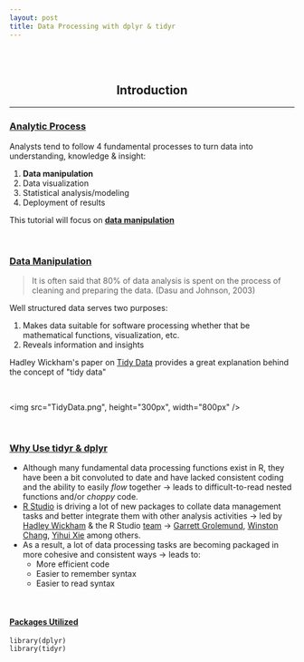 ```yaml
---
layout: post
title: Data Processing with dplyr & tidyr
---
```


<style>
div {
    text-align: justify;
    text-justify: inter-word;
}
</style>

<br><br>
## <center>Introduction</center>
---

### <u>Analytic Process</u>
Analysts tend to follow 4 fundamental processes to turn data into understanding, knowledge & insight:

1. **Data manipulation**
2. Data visualization
3. Statistical analysis/modeling
4. Deployment of results

This tutorial will focus on **<u>data manipulation</u>**

<br>

### <u>Data Manipulation</u>

> It is often said that 80% of data analysis is spent on the process of cleaning and preparing the data. (Dasu and Johnson, 2003)

Well structured data serves two purposes:

1. Makes data suitable for software processing whether that be mathematical functions, visualization, etc.
2. Reveals information and insights

Hadley Wickham's paper on [Tidy Data](http://vita.had.co.nz/papers/tidy-data.html) provides a great explanation behind the concept of "tidy data"

<br>

<img src="TidyData.png", height="300px", width="800px" />

<br>


### <u>Why Use tidyr & dplyr</u>
- Although many fundamental data processing functions exist in R, they have been a bit convoluted to date and have lacked consistent coding and the ability to easily *flow* together &#8594; leads to difficult-to-read nested functions and/or *choppy* code.
- [R Studio](http://www.rstudio.com/) is driving a lot of new packages to collate data management tasks and better integrate them with other analysis activities &#8594; led by [Hadley Wickham](https://twitter.com/hadleywickham) & the R Studio [team](http://www.rstudio.com/about/) &#8594; [Garrett Grolemund](https://twitter.com/StatGarrett), [Winston Chang](https://twitter.com/winston_chang), [Yihui Xie](https://twitter.com/xieyihui) among others.
- As a result, a lot of data processing tasks are becoming packaged in more cohesive and consistent ways &#8594; leads to:
    - More efficient code
    - Easier to remember syntax
    - Easier to read syntax

<br>

#### <u>Packages Utilized</u>

```{r, echo=TRUE, message=FALSE}
library(dplyr)
library(tidyr)
```

